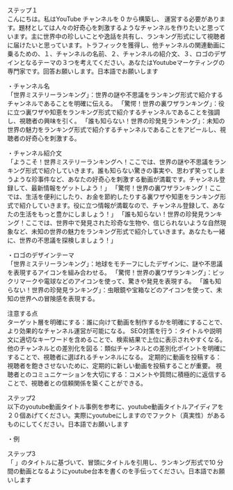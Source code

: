 ステップ１  
こんにちは。私はYouTube チャンネルを 0 から構築し、 運営する必要があります。題材としては人々の好奇心を刺激するようなチャンネルを作りたいと思っています。主に世界中の珍しいことや逸話を共有し、ランキング形式にして視聴者に届けたいと思っています。トラフィックを獲得し、他チャンネルの関連動画に乗るための、１、チャンネルの名前、２、チャンネルの紹介文、３、ロゴのデザインとなるテーマの３つを考えてください。あなたはYoutubeマーケティングの専門家です。回答お願いします。日本語でお願いします

・チャンネル名  
「世界ミステリーランキング」：世界の謎や不思議をランキング形式で紹介するチャンネルであることを明確に伝える。
「驚愕！世界の裏ワザランキング」：役に立つ裏ワザや知恵をランキング形式で紹介するチャンネルであることを強調し、視聴者の興味を引く。
「誰も知らない！世界の珍発見ランキング」：未知の世界の魅力をランキング形式で紹介するチャンネルであることをアピールし、視聴者の好奇心を刺激する。

・チャンネル紹介文  
「ようこそ！世界ミステリーランキングへ！ここでは、世界の謎や不思議をランキング形式で紹介していきます。誰も知らない驚きの事実や、思わず笑ってしまうような珍事件など、あなたの好奇心を刺激する動画が満載です。チャンネル登録して、最新情報をゲットしよう！」
「驚愕！世界の裏ワザランキング！ここでは、生活を便利にしたり、お金を節約したりする裏ワザや知恵をランキング形式で紹介していきます。役に立つ情報が満載なので、チャンネル登録して、あなたの生活をもっと豊かにしましょう！」
「誰も知らない！世界の珍発見ランキング！ここでは、世界中で発見された珍奇な生物や、信じられないような自然現象など、未知の世界の魅力をランキング形式で紹介していきます。あなたも一緒に、世界の不思議を探検しましょう！」

・ロゴのデザインテーマ  
「世界ミステリーランキング」：地球をモチーフにしたデザインに、謎や不思議を表現するアイコンを組み合わせる。
「驚愕！世界の裏ワザランキング」：ビックリマークや電球などのアイコンを使って、驚きや発見を表現する。
「誰も知らない！世界の珍発見ランキング」：虫眼鏡や宝箱などのアイコンを使って、未知の世界への冒険感を表現する。

注意する点  
ターゲット層を明確にする：誰に向けて動画を制作するかを明確にすることで、より効果的なチャンネル運営が可能になる。
SEO対策を行う：タイトルや説明文に適切なキーワードを含めることで、検索結果で上位に表示されやすくなる。
他のチャンネルとの差別化を図る：類似チャンネルとの差別化ポイントを明確にすることで、視聴者に選ばれるチャンネルになる。
定期的に動画を投稿する：視聴者を飽きさせないために、定期的に新しい動画を投稿することが重要。
視聴者とのコミュニケーションを大切にする：コメントや質問に積極的に返信することで、視聴者との信頼関係を築くことができる。

ステップ2  
以下のyoutube動画タイトル事例を参考に、youtube動画タイトルアイディアを２０個あげてください。実際にyoutubeにしますのでファクト（真実性）があるものにしてください。日本語でお願いします

・例

ステップ3  
「 」のタイトルに基づいて、冒頭にタイトルを引用し、ランキング形式で10 分間の動画となるようにyoutube台本を書くのを手伝ってください。日本語でお願いします
